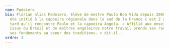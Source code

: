 ```yaml
---
nom: Padeiero
bio: Florian alias Padeiero. Elève de mestre Paulo Boa Vida depuis 2006. Ayant
  été initié à la capoeira régionale dans le sud de la France c est 2 ans plus
  tard qu’il rencontre Paulo et la capoeira Angola. « Affilié aux enseignements
  issus du Brésil et de maîtres angoleiros notre travail prends ses racines et
  ses fondements au coeur des traditions. » dit-il..
ordre: 3
---
```

